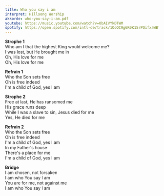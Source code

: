 ```yaml
---
title: Who you say i am
interpret: Hillsong Worship
akkorde: who-you-say-i-am.pdf
youtube: https://music.youtube.com/watch?v=0bAIVYkDTWM
spotify: https://open.spotify.com/intl-de/track/1QoQC9g6R0K1SrPQifxaWB?si=b30f78fe2c6e4fa7
---
```


**Strophe 1**  
Who am I that the highest King would welcome me?  
I was lost, but He brought me in  
Oh, His love for me  
Oh, His love for me  

**Refrain 1**  
Who the Son sets free  
Oh is free indeed  
I'm a child of God, yes I am  

**Strophe 2**  
Free at last, He has ransomed me  
His grace runs deep  
While I was a slave to sin, Jesus died for me  
Yes, He died for me  

**Refrain 2**  
Who the Son sets free  
Oh is free indeed  
I'm a child of God, yes I am  
In my Father's house  
There's a place for me  
I'm a child of God, yes I am  

**Bridge**  
I am chosen, not forsaken  
I am who You say I am  
You are for me, not against me  
I am who You say I am
